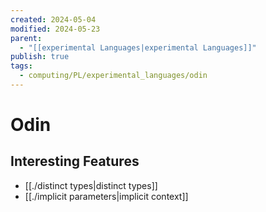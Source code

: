 ```yaml
---
created: 2024-05-04
modified: 2024-05-23
parent:
  - "[[experimental Languages|experimental Languages]]"
publish: true
tags:
  - computing/PL/experimental_languages/odin
---
```


# Odin
## Interesting Features
- [[./distinct types|distinct types]]
- [[./implicit parameters|implicit context]]